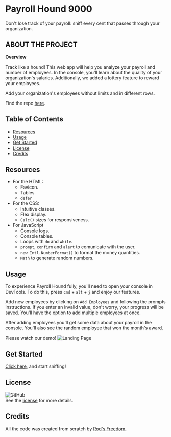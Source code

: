 # Payroll Hound 9000
Don't lose track of your payroll: sniff every cent that passes through your organization.

## **ABOUT THE PROJECT**
**Overview**

Track like a hound! This web app will help you analyze your payroll and number of employees. In the console, you'll learn about the quality of your organization's salaries. Additionally, we added a lottery feature to reward your employees.

Add your organization's employees without limits and in different rows.

Find the repo [here](https://github.com/Rod-Freedom/C3-Payroll-Hound-9000).

## Table of Contents
- [Resources](#resources)
- [Usage](#usage)
- [Get Started](#get-started)
- [License](#license)
- [Credits](#credits)

## Resources
* For the HTML:
    * Favicon.
    * Tables
    * `defer`
* For the CSS:
    * Intuitive classes.
    * Flex display.
    * ```Calc()``` sizes for responsiveness.
* For JavaScript
    * Console logs.
    * Console tables.
    * Loops with `do` and `while`.
    * `prompt`, `confirm` and `alert` to comunicate with the user.
    * `new Intl.NumberFormat()` to format the money quantities.
    * `Math` to generate random numbers.

## Usage
To experience Payroll Hound fully, you'll need to open your console in DevTools. To do this, press `cmd` + `alt` + `j` and enjoy our features.

Add new employees by clicking on `Add Employees` and following the prompts instructions. If you enter an invalid value, don't worry, your progress will be saved. You'll have the option to add multiple employees at once.

After adding employees you'll get some data about your payroll in the console. You'll also see the random employee that won the month's award.

Please watch our demo!
![Landing Page](./Assets/Images/PrH9000_Demo.GIF)


## Get Started
[Click here](https://rod-freedom.github.io/C3-Payroll-Hound-9000/), and start sniffing!

## License
![GitHub](https://img.shields.io/github/license/Rod-Freedom/C3-Payroll-Hound-9000?style=for-the-badge)<br>
See the [license](https://github.com/Rod-Freedom/C3-Payroll-Hound-9000/blob/main/LICENSE) for more details.

## Credits

All the code was created from scratch by [Rod's Freedom.](https://github.com/Rod-Freedom)